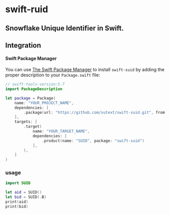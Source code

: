 # swift-ruid

## Snowflake Unique Identifier in Swift.

## Integration

#### Swift Package Manager

You can use [The Swift Package Manager](https://swift.org/package-manager) to install `swift-suid` by adding the proper description to your `Package.swift` file:

```swift
// swift-tools-version:5.7
import PackageDescription

let package = Package(
    name: "YOUR_PROJECT_NAME",
    dependencies: [
        .package(url: "https://github.com/sutext/swift-suid.git", from: "2.2.0"),
    ],
    targets: [
        .target(
            name: "YOUR_TARGET_NAME",
            dependencies: [
                .product(name: "SUID", package: "swift-suid")
            ],
        ),
    ]
)
```

### usage
``` swift
import SUID

let aid = SUID()
let bid = SUID(.B)
print(aid)
print(bid)  

```
